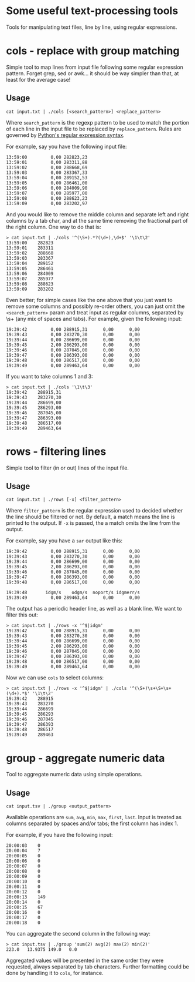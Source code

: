 
# Some useful text-processing tools

Tools for manipulating text files, line by line, using regular expressions.

# cols - replace with group matching

Simple tool to map lines from input file following some regular expression pattern. Forget grep, sed or awk... it should
be way simpler than that, at least for the average case!

## Usage

    cat input.txt | ./cols [<search_pattern>] <replace_pattern>

Where `search_pattern` is the regexp pattern to be used to match the portion of each line in the input file to be
replaced by `replace_pattern`. Rules are governed by
[Python's regular expression syntax](https://docs.python.org/2/library/re.html#regular-expression-syntax).

For example, say you have the following input file:

    13:59:00         0,00 282823,23
    13:59:01         0,00 283311,88
    13:59:02         0,00 288668,69
    13:59:03         0,00 283367,33
    13:59:04         0,00 289152,53
    13:59:05         0,00 286461,00
    13:59:06         0,00 284009,90
    13:59:07         0,00 285977,00
    13:59:08         0,00 288623,23
    13:59:09         0,00 283202,97

And you would like to remove the middle column and separate left and right columns by a tab char, and at the same time
removing the fractional part of the right column. One way to do that is:

    > cat input.txt | ./cols '^(\S+).*?(\d+),\d+$' '\1\t\2'
    13:59:00	282823
    13:59:01	283311
    13:59:02	288668
    13:59:03	283367
    13:59:04	289152
    13:59:05	286461
    13:59:06	284009
    13:59:07	285977
    13:59:08	288623
    13:59:09	283202

Even better; for simple cases like the one above that you just want to remove some columns and possibly re-order others,
you can just omit the `<search_pattern>` param and treat input as regular columns, separated by \s+ (any mix of spaces
and tabs). For example, given the following input:

    19:39:42         0,00 288915,31      0,00      0,00
    19:39:43         0,00 283270,30      0,00      0,00
    19:39:44         0,00 286699,00      0,00      0,00
    19:39:45         2,00 286293,00      0,00      0,00
    19:39:46         0,00 287045,00      0,00      0,00
    19:39:47         0,00 286393,00      0,00      0,00
    19:39:48         0,00 286517,00      0,00      0,00
    19:39:49         0,00 289463,64      0,00      0,00

If you want to take columns 1 and 3:

    > cat input.txt | ./cols '\1\t\3'
    19:39:42	288915,31
    19:39:43	283270,30
    19:39:44	286699,00
    19:39:45	286293,00
    19:39:46	287045,00
    19:39:47	286393,00
    19:39:48	286517,00
    19:39:49	289463,64

# rows - filtering lines

Simple tool to filter (in or out) lines of the input file.

## Usage

    cat input.txt | ./rows [-x] <filter_pattern>

Where `filter_pattern` is the regular expression used to decided whether the line should be filtered or not. By default,
a match means the line is printed to the output. If `-x` is passed, the a match omits the line from the output.

For example, say you have a `sar` output like this:

    19:39:42         0,00 288915,31      0,00      0,00
    19:39:43         0,00 283270,30      0,00      0,00
    19:39:44         0,00 286699,00      0,00      0,00
    19:39:45         2,00 286293,00      0,00      0,00
    19:39:46         0,00 287045,00      0,00      0,00
    19:39:47         0,00 286393,00      0,00      0,00
    19:39:48         0,00 286517,00      0,00      0,00

    19:39:48       idgm/s    odgm/s  noport/s idgmerr/s
    19:39:49         0,00 289463,64      0,00      0,00

The output has a periodic header line, as well as a blank line. We want to filter this out:

    > cat input.txt | ./rows -x '^$|idgm'
    19:39:42         0,00 288915,31      0,00      0,00
    19:39:43         0,00 283270,30      0,00      0,00
    19:39:44         0,00 286699,00      0,00      0,00
    19:39:45         2,00 286293,00      0,00      0,00
    19:39:46         0,00 287045,00      0,00      0,00
    19:39:47         0,00 286393,00      0,00      0,00
    19:39:48         0,00 286517,00      0,00      0,00
    19:39:49         0,00 289463,64      0,00      0,00

Now we can use `cols` to select columns:

    > cat input.txt | ./rows -x '^$|idgm' | ./cols '^(\S+)\s+\S+\s+(\d+).*$' '\1\t\2'
    19:39:42	288915
    19:39:43	283270
    19:39:44	286699
    19:39:45	286293
    19:39:46	287045
    19:39:47	286393
    19:39:48	286517
    19:39:49	289463

# group - aggregate numeric data

Tool to aggregate numeric data using simple operations.

## Usage

    cat input.tsv | ./group <output_pattern>

Available operations are `sum`, `avg`, `min`, `max`, `first`, `last`. Input is treated as columns separated by spaces
and/or tabs; the first column has index 1.

For example, if you have the following input:

    20:00:03	0
    20:00:04	7
    20:00:05	0
    20:00:06	0
    20:00:07	0
    20:00:08	0
    20:00:09	0
    20:00:10	0
    20:00:11	0
    20:00:12	0
    20:00:13	149
    20:00:14	0
    20:00:15	67
    20:00:16	0
    20:00:17	0
    20:00:18	0

You can aggregate the second column in the following way:

    > cat input.tsv | ./group 'sum(2) avg(2) max(2) min(2)'
    223.0	13.9375	149.0	0.0

Aggregated values will be presented in the same order they were requested, always separated by tab characters. Further
formatting could be done by handling it to `cols`, for instance.
